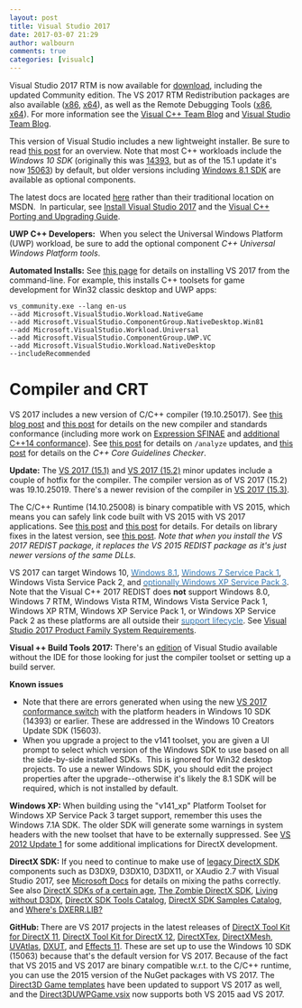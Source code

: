 ```yaml
---
layout: post
title: Visual Studio 2017
date: 2017-03-07 21:29
author: walbourn
comments: true
categories: [visualc]
---
```

Visual Studio 2017 RTM is now available for <a href="https://aka.ms/vs2017cpp">download</a>, including the updated Community edition. The VS 2017 RTM Redistribution packages are also available (<a href="https://go.microsoft.com/fwlink/?LinkId=746571">x86</a>, <a href="https://go.microsoft.com/fwlink/?LinkId=746572">x64</a>), as well as the Remote Debugging Tools (<a href="https://go.microsoft.com/fwlink/?LinkId=746569">x86</a>, <a href="https://go.microsoft.com/fwlink/?LinkId=746570">x64</a>). For more information see the <a href="https://devblogs.microsoft.com/cppblog/visual-studio-2017-for-c-developers-you-will-love-it/">Visual C++ Team Blog</a> and <a href="https://devblogs.microsoft.com/visualstudio/announcing-visual-studio-2017-general-availability-and-more/">Visual Studio Team Blog</a>.
<!--more-->

This version of Visual Studio includes a new lightweight installer. Be sure to read <a href="https://devblogs.microsoft.com/cppblog/the-lightweight-visual-studio-15-installer/">this post</a> for an overview. Note that most C++ workloads include the <em>Windows 10 SDK</em> (originally this was <a href="https://walbourn.github.io/windows-10-anniversary-update-sdk/">14393</a>, but as of the 15.1 update it's now <a href="https://walbourn.github.io/windows-10-creators-update-sdk/">15063</a>) by default, but older versions including <a href="https://walbourn.github.io/visual-studio-2013-and-windows-8-1-sdk-rtm-are-now-available/">Windows 8.1 SDK</a> are available as optional components.

The latest docs are located <a href="https://docs.microsoft.com/en-us/visualstudio/">here</a> rather than their traditional location on MSDN.  In particular, see <a href="https://docs.microsoft.com/en-us/visualstudio/install/install-visual-studio">Install Visual Studio 2017</a> and the <a href="https://docs.microsoft.com/en-us/cpp/porting/visual-cpp-porting-and-upgrading-guide">Visual C++ Porting and Upgrading Guide</a>.

<strong>UWP C++ Developers:</strong>  When you select the Universal Windows Platform (UWP) workload, be sure to add the optional component <em>C++ Universal Windows Platform tools</em>.

<strong>Automated Installs:</strong> See <a href="https://docs.microsoft.com/en-us/visualstudio/install/use-command-line-parameters-to-install-visual-studio">this page</a> for details on installing VS 2017 from the command-line. For example, this installs C++ toolsets for game development for Win32 classic desktop and UWP apps:

```
vs_community.exe --lang en-us
--add Microsoft.VisualStudio.Workload.NativeGame
--add Microsoft.VisualStudio.ComponentGroup.NativeDesktop.Win81
--add Microsoft.VisualStudio.Workload.Universal
--add Microsoft.VisualStudio.ComponentGroup.UWP.VC
--add Microsoft.VisualStudio.Workload.NativeDesktop
--includeRecommended
```

<h1>Compiler and CRT</h1>

VS 2017 includes a new version of C/C++ compiler (19.10.25017). See <a href="https://devblogs.microsoft.com/cppblog/msvc-the-best-choice-for-windows/">this blog post</a> and <a href="https://devblogs.microsoft.com/cppblog/c-standards-conformance-from-microsoft/">this post</a> for details on the new compiler and standards conformance (including more work on <a href="https://devblogs.microsoft.com/cppblog/sfinae-update/">Expression SFINAE</a> and <a href="https://devblogs.microsoft.com/cppblog/constexpr-and-aggregate-initialization/">additional C++14 conformance</a>). See <a href="https://devblogs.microsoft.com/cppblog/c-code-analysis-improvements-in-visual-studio-2017-rtm/">this post</a> for details on <code>/analyze</code> updates, and <a href="https://devblogs.microsoft.com/cppblog/check-for-const-correctness-with-the-c-core-guidelines-checker/">this post</a> for details on the <em>C++ Core Guidelines Checker</em>.

<strong>Update:</strong> The <a href="https://devblogs.microsoft.com/visualstudio/visual-studio-2017-update/">VS 2017 (15.1)</a> and <a href="https://devblogs.microsoft.com/visualstudio/update-to-visual-studio-2017-and-next-preview/">VS 2017 (15.2)</a> minor updates include a couple of hotfix for the compiler. The compiler version as of VS 2017 (15.2) was 19.10.25019. There's a newer revision of the compiler in <a href="https://walbourn.github.io/visual-studio-2017-15-3-update/">VS 2017 (15.3)</a>.

The C/C++ Runtime (14.10.25008) is binary compatible with VS 2015, which means you can safely link code built with VS 2015 with VS 2017 applications. See <a href="https://devblogs.microsoft.com/cppblog/binary-compatibility-and-pain-free-upgrade-why-moving-to-visual-studio-2017-is-almost-too-easy/">this post</a> and <a href="https://devblogs.microsoft.com/cppblog/c1417-features-and-stl-fixes-in-vs-15-preview-4/">this post</a> for details. For details on library fixes in the latest version, see <a href="https://devblogs.microsoft.com/cppblog/stl-fixes-in-vs-2017-rtm/">this post</a>. <em>Note that when you install the VS 2017 REDIST package, it replaces the VS 2015 REDIST package as it's just newer versions of the same DLLs.</em>

VS 2017 can target Windows 10, <a href="https://walbourn.github.io/windows-8-1-update/"><span style="color: #337ab7">Windows 8.1</span></a>, <a href="https://walbourn.github.io/windows-7-service-pack-1/"><span style="color: #337ab7">Windows 7 Service Pack 1</span></a>, Windows Vista Service Pack 2, and <a href="https://walbourn.github.io/visual-studio-2012-update-1/"><span style="color: #337ab7">optionally Windows XP Service Pack 3</span></a>. Note that the Visual C++ 2017 REDIST does <strong>not</strong> support Windows 8.0, Windows 7 RTM, Windows Vista RTM, Windows Vista Service Pack 1, Windows XP RTM, Windows XP Service Pack 1, or Windows XP Service Pack 2 as these platforms are all outside their <a href="http://windows.microsoft.com/en-us/windows/lifecycle"><span style="color: #337ab7">support lifecycle</span></a>. See <a href="https://www.visualstudio.com/en-us/productinfo/vs2017-system-requirements-vs">Visual Studio 2017 Product Family System Requirements</a>.

<strong>Visual ++ Build Tools 2017:</strong> There's an <a href="https://devblogs.microsoft.com/cppblog/introducing-the-visual-studio-build-tools/">edition</a> of Visual Studio available without the IDE for those looking for just the compiler toolset or setting up a build server.

<strong>Known issues</strong>

<ul>
 	<li>Note that there are errors generated when using the new <a href="https://devblogs.microsoft.com/cppblog/permissive-switch/">VS 2017 conformance switch</a> with the platform headers in Windows 10 SDK (14393) or earlier. These are addressed in the Windows 10 Creators Update SDK (15603).</li>
 	<li>When you upgrade a project to the v141 toolset, you are given a UI prompt to select which version of the Windows SDK to use based on all the side-by-side installed SDKs.  This is ignored for Win32 desktop projects. To use a newer Windows SDK, you should edit the project properties after the upgrade--otherwise it's likely the 8.1 SDK will be required, which is not installed by default.</li>
</ul>

<strong>Windows XP: </strong>When building using the "v141_xp" Platform Toolset for Windows XP Service Pack 3 target support, remember this uses the Windows 7.1A SDK. The older SDK will generate some warnings in system headers with the new toolset that have to be externally suppressed. See <a href="https://walbourn.github.io/visual-studio-2012-update-1/">VS 2012 Update 1</a> for some additional implications for DirectX development.

<strong>DirectX SDK:</strong> If you need to continue to make use of <a href="https://walbourn.github.io/announcement-directx-sdk-june-2010-is-live/">legacy DirectX SDK</a> components such as D3DX9, D3DX10, D3DX11, or XAudio 2.7 with Visual Studio 2017, see <a href="http://msdn.microsoft.com/en-us/library/windows/desktop/ee663275.aspx">Microsoft Docs</a> for details on mixing the paths correctly. See also <a href="https://walbourn.github.io/directx-sdk-s-of-a-certain-age/">DirectX SDKs of a certain age</a>, <a href="https://walbourn.github.io/the-zombie-directx-sdk/">The Zombie DirectX SDK</a>, <a href="https://walbourn.github.io/living-without-d3dx/">Living without D3DX</a>, <a href="https://walbourn.github.io/directx-sdk-tools-catalog/">DirectX SDK Tools Catalog</a>, <a href="https://walbourn.github.io/directx-sdk-samples-catalog/">DirectX SDK Samples Catalog</a>, and <a href="https://walbourn.github.io/wheres-dxerr-lib/">Where's DXERR.LIB?</a>

<strong>GitHub: </strong>There are VS 2017 projects in the latest releases of <a href="https://github.com/Microsoft/DirectXTK/releases">DirectX Tool Kit for DirectX 11</a>, <a href="https://github.com/Microsoft/DirectXTK12/releases">DirectX Tool Kit for DirectX 12</a>, <a href="https://github.com/Microsoft/DirectXTex/releases">DirectXTex</a>, <a href="https://github.com/Microsoft/DirectXMesh/releases">DirectXMesh</a>, <a href="https://github.com/Microsoft/UVAtlas/releases">UVAtlas</a>, <a href="https://github.com/Microsoft/DXUT/releases">DXUT</a>, and <a href="https://github.com/Microsoft/FX11/releases">Effects 11</a>. These are set up to use the Windows 10 SDK (15063) because that's the default version for VS 2017. Because of the fact that VS 2015 and VS 2017 are binary compatible w.r.t. to the C/C++ runtime, you can use the 2015 version of the NuGet packages with VS 2017. The <a href="https://walbourn.github.io/direct3d-game-visual-studio-templates-redux/">Direct3D Game templates</a> have been updated to support VS 2017 as well, and the <a href="https://github.com/walbourn/directx-vs-templates/raw/master/VSIX/Direct3DUWPGame.vsix">Direct3DUWPGame.vsix</a> now supports both VS 2015 aad VS 2017.
